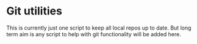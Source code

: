 # Git utilities

This is currently just one script to keep all local repos up to date. But long term aim is any script to help with git functionality will be added here.
